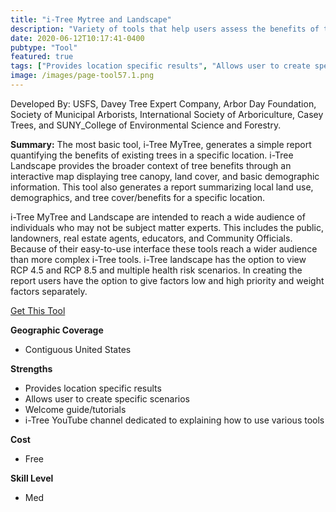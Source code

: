 ```yaml
---
title: "i-Tree Mytree and Landscape"
description: "Variety of tools that help users assess the benefits of trees"
date: 2020-06-12T10:17:41-0400
pubtype: "Tool"
featured: true
tags: ["Provides location specific results", "Allows user to create specific scenarios", "Welcome guide/tutorials", "i-Tree YouTube channel dedicated to explaining how to use various tools"]
image: /images/page-tool57.1.png
---
```

Developed By: USFS, Davey Tree Expert Company, Arbor Day Foundation, Society of Municipal Arborists, International Society of Arboriculture, Casey Trees, and SUNY_College of Environmental Science and Forestry.

**Summary:** The most basic tool, i-Tree MyTree, generates a simple report quantifying the benefits of existing trees in a specific location. i-Tree Landscape provides the broader context of tree benefits through an interactive map displaying tree canopy, land cover, and basic demographic information. This tool also generates a report summarizing local land use, demographics, and tree cover/benefits for a specific location. 

i-Tree MyTree and Landscape are intended to reach a wide audience of individuals who may not be subject matter experts. This includes the public, landowners, real estate agents, educators, and Community Officials. Because of their easy-to-use interface these tools reach a wider audience than more complex i-Tree tools. i-Tree landscape has the option to view RCP 4.5 and RCP 8.5 and multiple health risk scenarios. In creating the report users have the option to give factors low and high priority and weight factors separately.

<a href="https://mytree.itreetools.org/
https://landscape.itreetools.org/" target="_blank">Get This Tool</a>

__**Geographic Coverage**__
- Contiguous United States

__**Strengths**__
-  Provides location specific results
-   Allows user to create specific scenarios
-   Welcome guide/tutorials
-   i-Tree YouTube channel dedicated to explaining how to use various tools

__**Cost**__
- Free

__**Skill Level**__
- Med

